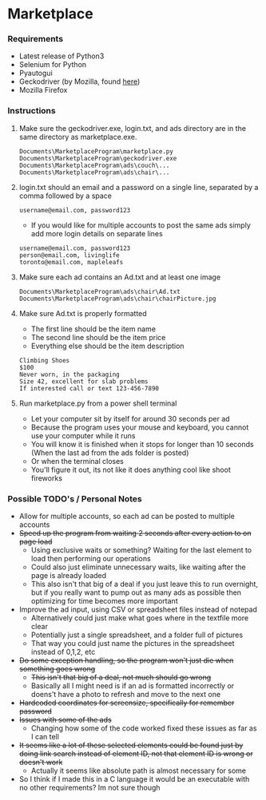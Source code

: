 # Marketplace

### Requirements
- Latest release of Python3
- Selenium for Python
- Pyautogui
- Geckodriver (by Mozilla, found [here](https://github.com/mozilla/geckodriver/releases))
- Mozilla Firefox
### Instructions
1. Make sure the geckodriver.exe, login.txt, and ads directory are in the same directory as marketplace.exe.

    ```
    Documents\MarketplaceProgram\marketplace.py
    Documents\MarketplaceProgram\geckodriver.exe
    Documents\MarketplaceProgram\ads\couch\...
    Documents\MarketplaceProgram\ads\chair\...
    ```
2. login.txt should an email and a password on a single line, separated by a comma followed by a space
    ```
    username@email.com, password123
    ```
    - If you would like for multiple accounts to post the same ads simply add more login details on separate lines
    ```
    username@email.com, password123
    person@email.com, livinglife
    toronto@email.com, mapleleafs
    ```

2. Make sure each ad contains an Ad.txt and at least one image

    ```
    Documents\MarketplaceProgram\ads\chair\Ad.txt
    Documents\MarketplaceProgram\ads\chair\chairPicture.jpg
    ```
3. Make sure Ad.txt is properly formatted
    - The first line should be the item name
    - The second line should be the item price
    - Everything else should be the item description
    ```
    Climbing Shoes
    $100
    Never worn, in the packaging
    Size 42, excellent for slab problems
    If interested call or text 123-456-7890
    ```
    
4. Run marketplace.py from a power shell terminal
    - Let your computer sit by itself for around 30 seconds per ad
    - Because the program uses your mouse and keyboard, you cannot use your computer while it runs
    - You will know it is finished when it stops for longer than 10 seconds (When the last ad from the ads folder is posted)
    - Or when the terminal closes
    - You'll figure it out, its not like it does anything cool like shoot fireworks
    
### Possible TODO's / Personal Notes

- Allow for multiple accounts, so each ad can be posted to multiple accounts
- ~~Speed up the program from waiting 2 seconds after every action to
on page load~~
    - Using exclusive waits or something? Waiting for the last element to load
    then performing our operations
    - Could also just eliminate unnecessary waits, like waiting after the page is already loaded
    - This also isn't that big of a deal if you just leave this to run overnight,
    but if you really want to pump out as many ads as possible then optimizing for time becomes more important
- Improve the ad input, using CSV or spreadsheet files instead of notepad
    - Alternatively could just make what goes where in the textfile
    more clear
    - Potentially just a single spreadsheet, and a folder full of pictures
    - That way you could just name the pictures in the spreadsheet instead of 0,1,2, etc
- ~~Do some exception handling, so the program won't just die when something
goes wrong~~
    - ~~This isn't that big of a deal, not much should go wrong~~
    - Basically all I might need is if an ad is formatted incorrectly or doens't have a photo to refresh and
    move to the next one
- ~~Hardcoded coordinates for screensize, specifically
for remember password~~
- ~~Issues with some of the ads~~
    - Changing how some of the code worked fixed these issues as far as I can tell
- ~~It seems like a lot of these selected elements could be found just by doing link search
instead of element ID, not that element ID is wrong or doesn't work~~
    - Actually it seems like absolute path is almost necessary for some
- So I think if I made this in a C language it would be an executable with no other requirements? Im not sure though
